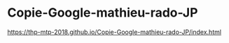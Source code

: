 # Copie-Google-mathieu-rado-JP

https://thp-mtp-2018.github.io/Copie-Google-mathieu-rado-JP/index.html

